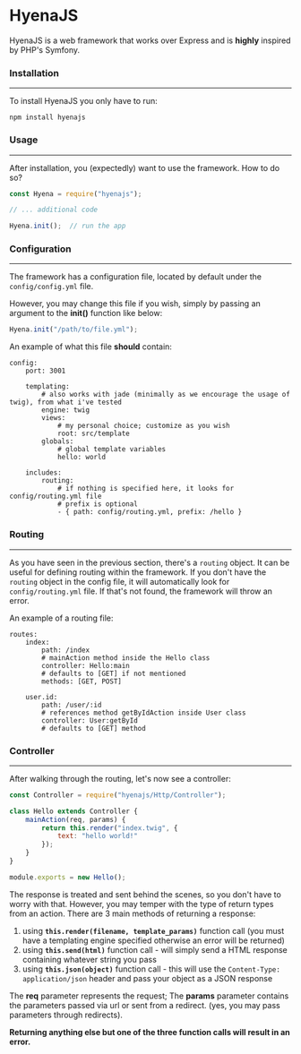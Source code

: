 # HyenaJS
HyenaJS is a web framework that works over Express and is **highly** inspired by PHP's Symfony.

### Installation
---
To install HyenaJS you only have to run:
```
npm install hyenajs
```

### Usage
---
After installation, you (expectedly) want to use the framework. How to do so?
```javascript
const Hyena = require("hyenajs");

// ... additional code 

Hyena.init();  // run the app
```


### Configuration
---
The framework has a configuration file, located by default under the `config/config.yml` file.

However, you may change this file if you wish, simply by passing an argument to the **init()** function like below:

```javascript
Hyena.init("/path/to/file.yml");
```

An example of what this file **should** contain:
```
config:
    port: 3001

    templating:
        # also works with jade (minimally as we encourage the usage of twig), from what i've tested
        engine: twig 		
        views:
            # my personal choice; customize as you wish
            root: src/template	
        globals:
            # global template variables
            hello: world	

    includes:
        routing: 
            # if nothing is specified here, it looks for config/routing.yml file
            # prefix is optional
            - { path: config/routing.yml, prefix: /hello }	
```

### Routing
---
As you have seen in the previous section, there's a `routing` object. It can be useful for defining routing within the framework. If you don't have the `routing` object in the config file, it will automatically look for `config/routing.yml` file. If that's not found, the framework will throw an error.

An example of a routing file:

```
routes:
    index:
        path: /index
        # mainAction method inside the Hello class
        controller: Hello:main
        # defaults to [GET] if not mentioned
        methods: [GET, POST]	
	
	user.id:
		path: /user/:id
		# references method getByIdAction inside User class
		controller: User:getById
		# defaults to [GET] method
```


### Controller
---
After walking through the routing, let's now see a controller:

```javascript
const Controller = require("hyenajs/Http/Controller");

class Hello extends Controller {
    mainAction(req, params) {
        return this.render("index.twig", {
            text: "hello world!"
        });
    }
}

module.exports = new Hello();
```

The response is treated and sent behind the scenes, so you don't have to worry with that. However, you may temper with the type of return types from an action. There are 3 main methods of returning a response:

1. using **`this.render(filename, template_params)`** function call (you must have a templating engine specified otherwise an error will be returned)
2. using **`this.send(html)`** function call - will simply send a HTML response containing whatever string you pass
3. using **`this.json(object)`** function call - this will use the `Content-Type: application/json` header and pass your object as a JSON response

The **req** parameter represents the request;
The **params** parameter contains the parameters passed via url or sent from a redirect. (yes, you may pass parameters through redirects).

**Returning anything else but one of the three function calls will result in an error.**





















